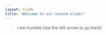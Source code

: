 ```yaml
---
layout: slide
title: "Welcome to our second slide!"
---
```

> I am humble
Use the left arrow to go back!

